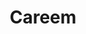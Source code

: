 ---
blog: https://blog.careem.com/
facebook: https://facebook.com/careem
instagram: https://instagram.com/careem
linkedin: https://linkedin.com/company/careem
logohandle: careem
sort: careem
title: Careem
twitter: https://x.com/careem
website: https://www.careem.com/
wikipedia: https://en.wikipedia.org/wiki/Careem
---